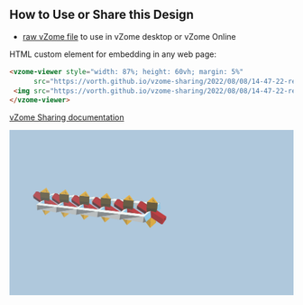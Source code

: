 
## How to Use or Share this Design

 - [raw vZome file](<https://raw.githubusercontent.com/vorth/vzome-sharing/main/2022/08/08/14-47-22-red-yellow-cross-bob-6-gang-CONFORMING/red-yellow-cross-bob-6-gang-CONFORMING.vZome>) to use in vZome desktop or vZome Online
 
 HTML custom element for embedding in any web page:
 ```html
<vzome-viewer style="width: 87%; height: 60vh; margin: 5%"
       src="https://vorth.github.io/vzome-sharing/2022/08/08/14-47-22-red-yellow-cross-bob-6-gang-CONFORMING/red-yellow-cross-bob-6-gang-CONFORMING.vZome" >
  <img src="https://vorth.github.io/vzome-sharing/2022/08/08/14-47-22-red-yellow-cross-bob-6-gang-CONFORMING/red-yellow-cross-bob-6-gang-CONFORMING.png" />
</vzome-viewer>
 ```

[vZome Sharing documentation](https://vzome.github.io/vzome/sharing.html#how-it-works)

![Image](<red-yellow-cross-bob-6-gang-CONFORMING.png>)

